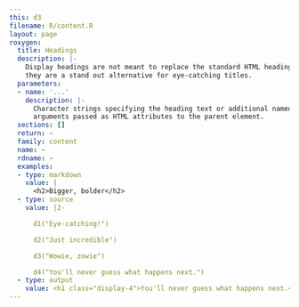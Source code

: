 ```yaml
---
this: d3
filename: R/content.R
layout: page
roxygen:
  title: Headings
  description: |-
    Display headings are not meant to replace the standard HTML heading tags,
    they are a stand out alternative for eye-catching titles.
  parameters:
  - name: '...'
    description: |-
      Character strings specifying the heading text or additional named
      arguments passed as HTML attributes to the parent element.
  sections: []
  return: ~
  family: content
  name: ~
  rdname: ~
  examples:
  - type: markdown
    value: |
      <h2>Bigger, bolder</h2>
  - type: source
    value: |2-

      d1("Eye-catching!")

      d2("Just incredible")

      d3("Wowie, zowie")

      d4("You'll never guess what happens next.")
  - type: output
    value: <h1 class="display-4">You'll never guess what happens next.</h1>
---
```

